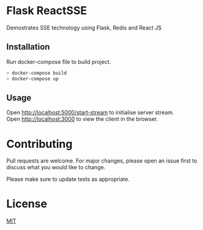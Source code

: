 Flask ReactSSE
==============
Demostrates SSE technology using Flask, Redis and React JS

## Installation

Run docker-compose file to build project.<br>
```bash
> docker-compose build
> docker-compose up
```

## Usage

Open [http://localhost:5000/start-stream](http://localhost:5000/start-stream) to initialise server stream.<br/>
Open [http://localhost:3000](http://localhost:3000) to view the client in the browser.

Contributing
============

Pull requests are welcome. For major changes, please open an issue first to discuss what you would like to change.

Please make sure to update tests as appropriate.

License
=======
[MIT](https://choosealicense.com/licenses/mit/)
